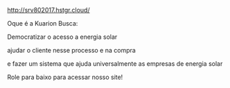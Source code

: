 http://srv802017.hstgr.cloud/

Oque é a Kuarion Busca:


Democratizar o acesso a energia solar

ajudar o cliente nesse processo e na compra

 e fazer um sistema que ajuda universalmente as empresas de energia solar 
 
Role para baixo para acessar nosso site!
